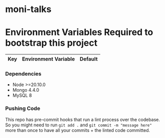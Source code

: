 # moni-talks


# Environment Variables Required to bootstrap this project
| Key | Environment Variable | Default |
| ------------- | -------- | ------ |




### Dependencies
- Node >=20.10.0
- Mongo 4.4.0
- MySQL 8



### Pushing Code
This repo has pre-commit hooks that run a lint process over the codebase. So you might need to run `git add .` and `git commit -m "message here"` more than once to have all your commits + the linted code committed.